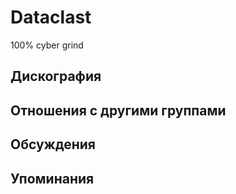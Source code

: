 # Dataclast

100% cyber grind

## Дискография


## Отношения с другими группами


## Обсуждения


## Упоминания

